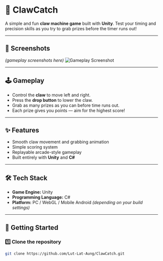 # 🎯 ClawCatch

A simple and fun **claw machine game** built with **Unity**. Test your timing and precision skills as you try to grab prizes before the timer runs out!

---

## 📸 Screenshots
*(gameplay screenshots here)*
![Gameplay Screenshot](path/to/screenshot.png)

---

## 🕹️ Gameplay
- Control the **claw** to move left and right.
- Press the **drop button** to lower the claw.
- Grab as many prizes as you can before time runs out.
- Each prize gives you points — aim for the highest score!

---

## ✨ Features
- Smooth claw movement and grabbing animation
- Simple scoring system
- Replayable arcade-style gameplay
- Built entirely with **Unity** and **C#**

---

## 🛠️ Tech Stack
- **Game Engine:** Unity
- **Programming Language:** C#
- **Platform:** PC / WebGL / Mobile Android *(depending on your build settings)*

---

## 🚀 Getting Started

### 1️⃣ Clone the repository
```bash
git clone https://github.com/Lut-Lat-Aung/ClawCatch.git
